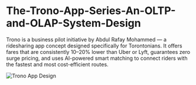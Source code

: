 # The-Trono-App-Series-An-OLTP-and-OLAP-System-Design
Trono is a business pilot initiative by Abdul Rafay Mohammed — a ridesharing app concept designed specifically for Torontonians. It offers fares that are consistently 10–20% lower than Uber or Lyft, guarantees zero surge pricing, and uses AI-powered smart matching to connect riders with the fastest and most cost-efficient routes.

![Trono App Design](https://github.com/user-attachments/assets/f52bf14f-5b02-4892-a619-3e9825bd5b0c)
